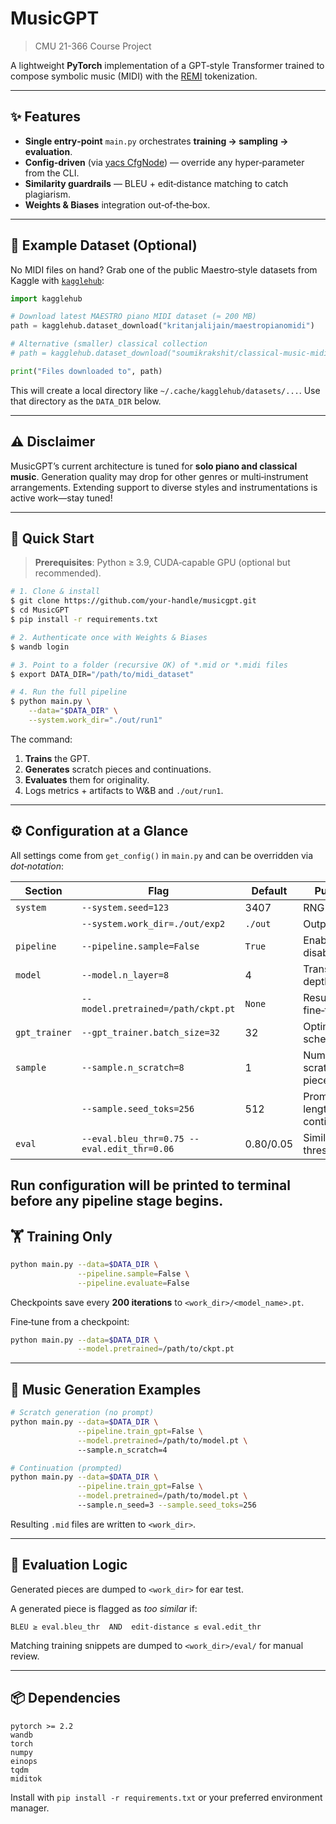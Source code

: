 # MusicGPT
> CMU 21-366 Course Project

A lightweight **PyTorch** implementation of a GPT‑style Transformer trained to compose symbolic music (MIDI) with the [REMI](https://github.com/GatechVIP/miditok) tokenization.

---

## ✨ Features

- **Single entry‑point** `main.py` orchestrates **training → sampling → evaluation**.
- **Config‑driven** (via [yacs CfgNode](https://github.com/rbgirshick/yacs)) — override any hyper‑parameter from the CLI.
- **Similarity guardrails** — BLEU + edit‑distance matching to catch plagiarism.
- **Weights & Biases** integration out‑of‑the‑box.

---

## 🎹 Example Dataset (Optional)

No MIDI files on hand? Grab one of the public Maestro‑style datasets from Kaggle with
[`kagglehub`](https://github.com/Kaggle/kagglehub):

```python
import kagglehub

# Download latest MAESTRO piano MIDI dataset (≈ 200 MB)
path = kagglehub.dataset_download("kritanjalijain/maestropianomidi")

# Alternative (smaller) classical collection
# path = kagglehub.dataset_download("soumikrakshit/classical-music-midi")

print("Files downloaded to", path)
```

This will create a local directory like `~/.cache/kagglehub/datasets/...`. Use that directory
as the `DATA_DIR` below.

---

## ⚠️ Disclaimer

MusicGPT’s current architecture is tuned for **solo piano and classical music**. Generation quality may drop for other genres or multi‑instrument arrangements. Extending support to diverse styles and instrumentations is active work—stay tuned!

---

## 🚀 Quick Start

> **Prerequisites**: Python ≥ 3.9, CUDA‑capable GPU (optional but recommended).

```bash
# 1. Clone & install
$ git clone https://github.com/your‑handle/musicgpt.git
$ cd MusicGPT
$ pip install -r requirements.txt

# 2. Authenticate once with Weights & Biases
$ wandb login

# 3. Point to a folder (recursive OK) of *.mid or *.midi files
$ export DATA_DIR="/path/to/midi_dataset"

# 4. Run the full pipeline
$ python main.py \
    --data="$DATA_DIR" \
    --system.work_dir="./out/run1"
```
The command:
1. **Trains** the GPT.
2. **Generates** scratch pieces and continuations.
3. **Evaluates** them for originality.
4. Logs metrics + artifacts to W&B and `./out/run1`.

---

## ⚙️ Configuration at a Glance

All settings come from `get_config()` in `main.py` and can be overridden via *dot‑notation*:

| Section      | Flag                               | Default | Purpose                                 |
|--------------|--------------------------------------------|---------|-----------------------------------------|
| `system`     | `--system.seed=123`                        | 3407    | RNG seed                                |
|              | `--system.work_dir=./out/exp2`      | `./out` | Output root                             |
| `pipeline`   | `--pipeline.sample=False`                  | `True`  | Enable / disable stage                  |
| `model`      | `--model.n_layer=8`                       | 4      | Transformer depth                       |
|              | `--model.pretrained=/path/ckpt.pt`         | `None`  | Resume / fine‑tune                      |
| `gpt_trainer`| `--gpt_trainer.batch_size=32`              | 32      | Optimizer & schedule                    |
| `sample`     | `--sample.n_scratch=8`                     | 1       | Number of scratch pieces                |
|              | `--sample.seed_toks=256`                   | 512     | Prompt length for continuations         |
| `eval`       | `--eval.bleu_thr=0.75 --eval.edit_thr=0.06`| 0.80/0.05| Similarity thresholds                  |

Run configuration will be printed to terminal before any pipeline stage begins.
---

## 🏋️ Training Only

```bash
python main.py --data=$DATA_DIR \
               --pipeline.sample=False \
               --pipeline.evaluate=False
```
Checkpoints save every **200 iterations** to `<work_dir>/<model_name>.pt`.

Fine‑tune from a checkpoint:
```bash
python main.py --data=$DATA_DIR \
               --model.pretrained=/path/to/ckpt.pt
```

---

## 🎼 Music Generation Examples

```bash
# Scratch generation (no prompt)
python main.py --data=$DATA_DIR \
               --pipeline.train_gpt=False \
               --model.pretrained=/path/to/model.pt \ 
               --sample.n_scratch=4

# Continuation (prompted)
python main.py --data=$DATA_DIR \
               --pipeline.train_gpt=False \
               --model.pretrained=/path/to/model.pt \ 
               --sample.n_seed=3 --sample.seed_toks=256
```
Resulting `.mid` files are written to `<work_dir>`.

---

## 🧪 Evaluation Logic

Generated pieces are dumped to `<work_dir>` for ear test.

A generated piece is flagged as *too similar* if:

```
BLEU ≥ eval.bleu_thr  AND  edit‑distance ≤ eval.edit_thr
```
Matching training snippets are dumped to `<work_dir>/eval/` for manual review.

---

## 📦 Dependencies

```text
pytorch >= 2.2
wandb
torch
numpy
einops
tqdm
miditok
```
Install with `pip install -r requirements.txt` or your preferred environment manager.
